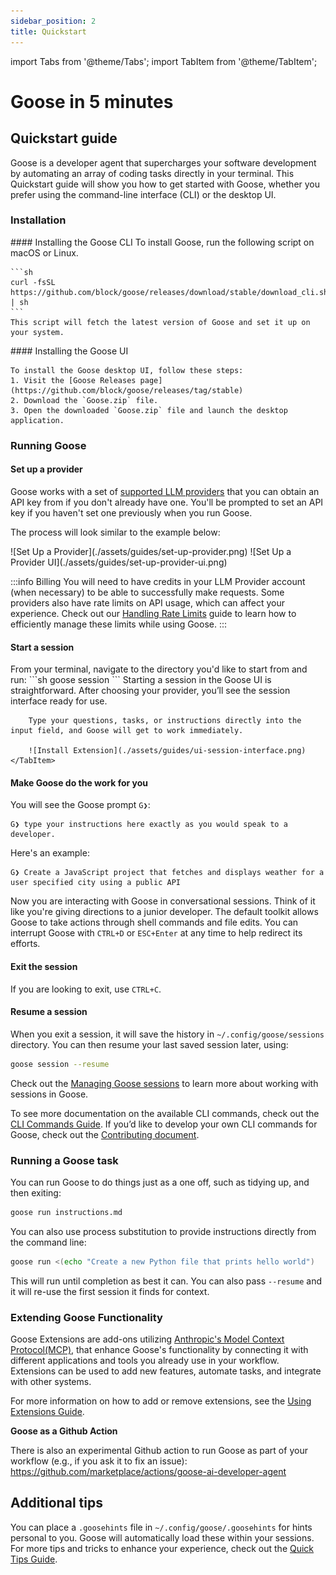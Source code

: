 ```yaml
---
sidebar_position: 2
title: Quickstart
---
```

import Tabs from '@theme/Tabs';
import TabItem from '@theme/TabItem';

# Goose in 5 minutes

## Quickstart guide

Goose is a developer agent that supercharges your software development by automating an array of coding tasks directly in your terminal. This Quickstart guide will show you how to get started with Goose, whether you prefer using the command-line interface (CLI) or the desktop UI.

### Installation

<Tabs>
  <TabItem value="cli" label="Goose CLI" default>
    #### Installing the Goose CLI
    To install Goose, run the following script on macOS or Linux. 

    ```sh
    curl -fsSL https://github.com/block/goose/releases/download/stable/download_cli.sh | sh
    ```
    This script will fetch the latest version of Goose and set it up on your system.
  </TabItem>
  <TabItem value="ui" label="Goose UI">
    #### Installing the Goose UI

    To install the Goose desktop UI, follow these steps: 
    1. Visit the [Goose Releases page](https://github.com/block/goose/releases/tag/stable)
    2. Download the `Goose.zip` file.
    3. Open the downloaded `Goose.zip` file and launch the desktop application.
  </TabItem>
</Tabs>

### Running Goose

#### Set up a provider
Goose works with a set of [supported LLM providers][providers] that you can obtain an API key from if you don't already have one. You'll be prompted to set an API key if you haven't set one previously when you run Goose.

The process will look similar to the example below:

<Tabs>
  <TabItem value="cli" label="Goose CLI" default>
    ![Set Up a Provider](./assets/guides/set-up-provider.png)
  </TabItem>
  <TabItem value="ui" label="Goose UI">
    ![Set Up a Provider UI](./assets/guides/set-up-provider-ui.png)
  </TabItem>
</Tabs>

:::info Billing
 You will need to have credits in your LLM Provider account (when necessary) to be able to successfully make requests. Some providers also have rate limits on API usage, which can affect your experience. Check out our [Handling Rate Limits][handling-rate-limits] guide to learn how to efficiently manage these limits while using Goose.
:::

#### Start a session
<Tabs>
    <TabItem value="cli" label="Goose CLI" default>
        From your terminal, navigate to the directory you'd like to start from and run:
        ```sh
        goose session 
        ```
    </TabItem>
    <TabItem value="ui" label="Goose UI">
        Starting a session in the Goose UI is straightforward. After choosing your provider, you’ll see the session interface ready for use.
        
        Type your questions, tasks, or instructions directly into the input field, and Goose will get to work immediately. 

        ![Install Extension](./assets/guides/ui-session-interface.png)
    </TabItem>
</Tabs>

#### Make Goose do the work for you
You will see the Goose prompt `G❯`:

```
G❯ type your instructions here exactly as you would speak to a developer.
```

Here's an example:

```
G❯ Create a JavaScript project that fetches and displays weather for a user specified city using a public API
```

Now you are interacting with Goose in conversational sessions. Think of it like you're giving directions to a junior developer. The default toolkit allows Goose to take actions through shell commands and file edits. You can interrupt Goose with `CTRL+D` or `ESC+Enter` at any time to help redirect its efforts.

#### Exit the session

If you are looking to exit, use `CTRL+C`.

#### Resume a session

When you exit a session, it will save the history in `~/.config/goose/sessions` directory. You can then resume your last saved session later, using:

``` sh
goose session --resume
```

Check out the [Managing Goose sessions][managing-sessions] to learn more about working with sessions in Goose.


To see more documentation on the available CLI commands, check out the [CLI Commands Guide][cli]. If you’d like to develop your own CLI commands for Goose, check out the [Contributing document][contributing].


### Running a Goose task

You can run Goose to do things just as a one off, such as tidying up, and then exiting:

```sh
goose run instructions.md
```

You can also use process substitution to provide instructions directly from the command line:

```sh
goose run <(echo "Create a new Python file that prints hello world")
```

This will run until completion as best it can. You can also pass `--resume` and it will re-use the first session it finds for context.

### Extending Goose Functionality

Goose Extensions are add-ons utilizing [Anthropic's Model Context Protocol(MCP)][MCP], that enhance Goose's functionality by connecting it with different applications and tools you already use in your workflow. Extensions can be used to add new features, automate tasks, and integrate with other systems.

For more information on how to add or remove extensions, see the [Using Extensions Guide][extensions-guide].

**Goose as a Github Action**

There is also an experimental Github action to run Goose as part of your workflow (e.g., if you ask it to fix an issue):
https://github.com/marketplace/actions/goose-ai-developer-agent

## Additional tips

You can place a `.goosehints` file in `~/.config/goose/.goosehints` for hints personal to you. Goose will automatically load these within your sessions. For more tips and tricks to enhance your experience, check out the [Quick Tips Guide][quick-tips].



[handling-rate-limits]: https://block.github.io/goose/v1/docs/guidance/handling-llm-rate-limits-with-goose
[openai-key]: https://platform.openai.com/api-keys
[getting-started]: https://block.github.io/goose/guidance/getting-started.html
[providers]: https://block.github.io/goose/plugins/providers.html
[managing-sessions]: https://block.github.io/goose/guidance/managing-goose-sessions.html
[contributing]: https://block.github.io/goose/v1/docs/contributing
[quick-tips]: https://block.github.io/goose/v1/docs/guidance/tips
[extensions-guide]: https://block.github.io/goose/v1/docs/getting-started/using-extensions
[cli]: https://block.github.io/goose/v1/docs/guides/goose-cli-commands
[goose-ui]: https://block.github.io/goose/v1/docs/plugins/cli
[MCP]: https://www.anthropic.com/news/model-context-protocol
